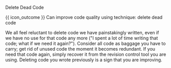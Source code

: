 <span id="title">Delete Dead Code</span>

<span id="prereqs"></span>

<span id="outcomes">{{ icon_outcome }} Can improve code quality using technique: delete dead code </span>

<div id="body">

We all feel reluctant to delete code we have painstakingly written, even if we have no use for that code any more ("I spent a lot of time writing that code; what if we need it again?"). Consider all code as baggage you have to carry; get rid of unused code the moment it becomes redundant. If you need that code again, simply recover it from the revision control tool you are using. Deleting code you wrote previously is a sign that you are improving.

</div>

<div id="extras">
</div>